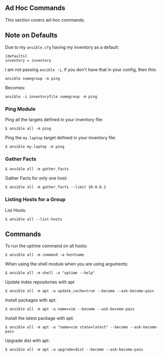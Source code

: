 
## Ad Hoc Commands

This section covers ad-hoc commands.

## Note on Defaults

Due to my `ansible.cfg` having my inventory as a default:

```
[defaults]
inventory = inventory
```

I am not passing `ansible -i`, if you don't have that in your config, then this:

```
ansible somegroup -m ping
```

Becomes:

```
ansible -i inventoryfile somegroup -m ping
```

### Ping Module

Ping all the targets defined in your inventory file:

```
$ ansible all -m ping
```

Ping the `my.laptop` target defined in your inventory file:

```
$ ansible my.laptop -m ping
```

### Gather Facts

```
$ ansible all -m gather_facts
```

Gather Facts for only one host:

```
$ ansible all -m gather_facts --limit 10.0.0.2
```

### Listing Hosts for a Group

List Hosts:

```
$ ansible all --list-hosts
```

## Commands

To run the uptime command on all hosts:

```
$ ansible all -m command -a hostname
```

When using the shell module when you are using arguments:

```
$ ansible all -m shell -a "uptime --help"
```

Update index repositories with apt

```
$ ansible all -m apt -a update_cache=true --become --ask-become-pass
```

Install packages with apt:

```
$ ansible all -m apt -a name=vim --become --ask-become-pass
```

Install the latest package with apt:

```
$ ansible all -m apt -a "name=vim state=latest" --become --ask-become-pass
```

Upgrade dist with apt:

```
$ ansible all -m apt -a upgrade=dist --become --ask-become-pass
```
